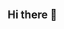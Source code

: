 ## Hi there 👋

<!--
**Vicjosh07/Vicjosh07** is a ✨ _special_ ✨ repository because its `README.md` (this file) appears on your GitHub profile.

Here are some ideas to get you started:

- 🔭 I’m currently working on a portfolio social networking system 
- 🌱 I’m currently learning Python, front-end development 
- 👯 I’m looking to collaborate on any remote project with any interested company as well as freelance 
- 🤔 I’m looking for help with learning Machine Learning, Ai engineering development basics and quantum computing 
- 📫 How to reach me: reach me at victorjosh4me@gmail.com 
- 😄 Pronouns: he/him
- ⚡ Fun fact: i just learnt that octopus has 8 hearts😂
-->
